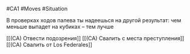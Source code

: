 #CA1 #Moves #Situation 

В проверках ходов палева ты надеешься на другой результат: чем меньше выпадет на кубиках – тем лучше

[[(CA) Отвести подозрения]]
[[(CA) Свалить с места преступления]]
[[(CA) Свалить от Los Federales]]